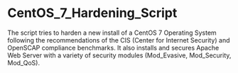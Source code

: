 # CentOS_7_Hardening_Script
The script tries to harden a new install of a CentOS 7 Operating System following the recommendations of the CIS (Center for Internet Security) and OpenSCAP compliance benchmarks. It also installs and secures Apache Web Server with a variety of security modules (Mod_Evasive, Mod_Security, Mod_QoS).
